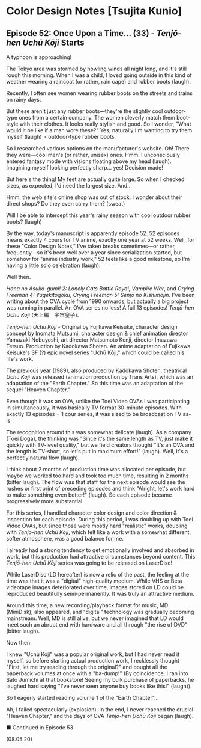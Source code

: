 # Color Design Notes [Tsujita Kunio]

## Episode 52: Once Upon a Time... (33) - *Tenjō-hen Uchū Kōji* Starts

A typhoon is approaching!

The Tokyo area was stormed by howling winds all night long, and it's still rough this morning. When I was a child, I loved going outside in this kind of weather wearing a raincoat (or rather, rain cape) and rubber boots (laugh).

Recently, I often see women wearing rubber boots on the streets and trains on rainy days.

But these aren't just any rubber boots—they're the slightly cool outdoor-type ones from a certain company. The women cleverly match them boot-style with their clothes. It looks really stylish and good. So I wonder, "What would it be like if a man wore these?" Yes, naturally I'm wanting to try them myself (laugh) > outdoor-type rubber boots.

So I researched various options on the manufacturer's website. Oh! There they were—cool men's (or rather, unisex) ones. Hmm. I unconsciously entered fantasy mode with visions floating above my head (laugh). Imagining myself looking perfectly sharp... yes! Decision made!

But here's the thing! My feet are actually quite large. So when I checked sizes, as expected, I'd need the largest size. And...

Hmm, the web site's online shop was out of stock. I wonder about their direct shops? Do they even carry them? (sweat)

Will I be able to intercept this year's rainy season with cool outdoor rubber boots? (laugh)

By the way, today's manuscript is apparently episode 52. 52 episodes means exactly 4 cours for TV anime, exactly one year at 52 weeks. Well, for these "Color Design Notes," I've taken breaks sometimes—or rather, frequently—so it's been well over a year since serialization started, but somehow for "anime industry work," 52 feels like a good milestone, so I'm having a little solo celebration (laugh).

Well then.

*Hana no Asuka-gumi! 2: Lonely Cats Battle Royal*, *Vampire War*, and *Crying Freeman 4: Yugekitōgoku*, *Crying Freeman 5: Senjō no Kishimojin*. I've been writing about the OVA cycle from 1990 onwards, but actually a big project was running in parallel. An OVA series no less! A full 13 episodes! *Tenjō-hen Uchū Kōji* (天上編　宇宙皇子).

*Tenjō-hen Uchū Kōji* - Original by Fujikawa Keisuke, character design concept by Inomata Mutsumi, character design & chief animation director Yamazaki Nobuyoshi, art director Matsumoto Kenji, director Imazawa Tetsuo. Production by Kadokawa Shoten. An anime adaptation of Fujikawa Keisuke's SF (?) epic novel series "Uchū Kōji," which could be called his life's work.

The previous year (1989), also produced by Kadokawa Shoten, theatrical *Uchū Kōji* was released (animation production by Trans Arts), which was an adaptation of the "Earth Chapter." So this time was an adaptation of the sequel "Heaven Chapter."

Even though it was an OVA, unlike the Toei Video OVAs I was participating in simultaneously, it was basically TV format 30-minute episodes. With exactly 13 episodes = 1 cour series, it was sized to be broadcast on TV as-is.

The recognition around this was somewhat delicate (laugh). As a company (Toei Doga), the thinking was "Since it's the same length as TV, just make it quickly with TV-level quality," but we field creators thought "It's an OVA and the length is TV-short, so let's put in maximum effort!" (laugh). Well, it's a perfectly natural flow (laugh).

I think about 2 months of production time was allocated per episode, but maybe we worked too hard and took too much time, resulting in 2 months (bitter laugh). The flow was that staff for the next episode would see the rushes or first print of preceding episodes and think "Alright, let's work hard to make something even better!" (laugh). So each episode became progressively more substantial.

For this series, I handled character color design and color direction & inspection for each episode. During this period, I was doubling up with Toei Video OVAs, but since those were mostly hard "realistic" works, doubling with *Tenjō-hen Uchū Kōji*, which felt like a work with a somewhat different, softer atmosphere, was a good balance for me.

I already had a strong tendency to get emotionally involved and absorbed in work, but this production had attractive circumstances beyond content. This *Tenjō-hen Uchū Kōji* series was going to be released on LaserDisc!

While LaserDisc (LD hereafter) is now a relic of the past, the feeling at the time was that it was a "digital" high-quality medium. While VHS or Beta videotape images deteriorated over time, images stored on LD could be reproduced beautifully semi-permanently. It was truly an attractive medium.

Around this time, a new recording/playback format for music, MD (MiniDisk), also appeared, and "digital" technology was gradually becoming mainstream. Well, MD is still alive, but we never imagined that LD would meet such an abrupt end with hardware and all through "the rise of DVD" (bitter laugh).

Now then.

I knew "Uchū Kōji" was a popular original work, but I had never read it myself, so before starting actual production work, I recklessly thought "First, let me try reading through the original?" and bought all the paperback volumes at once with a "ba-dump!" (By coincidence, I ran into Sato Jun'ichi at that bookstore! Seeing my bulk purchase of paperbacks, he laughed hard saying "I've never seen anyone buy books like this!" (laugh)).

So I eagerly started reading volume 1 of the "Earth Chapter"...

Ah, I failed spectacularly (explosion). In the end, I never reached the crucial "Heaven Chapter," and the days of OVA *Tenjō-hen Uchū Kōji* began (laugh).

■ Continued in Episode 53

(08.05.20)